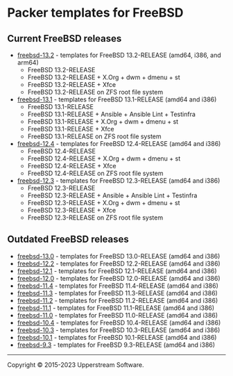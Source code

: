 # Packer templates for FreeBSD

## Current FreeBSD releases

* [freebsd-13.2](freebsd-13.2/README.md) - templates for FreeBSD 13.2-RELEASE (amd64, i386, and arm64)
  * FreeBSD 13.2-RELEASE
  * FreeBSD 13.2-RELEASE + X.Org + dwm + dmenu + st
  * FreeBSD 13.2-RELEASE + Xfce
  * FreeBSD 13.2-RELEASE on ZFS root file system
* [freebsd-13.1](freebsd-13.1/README.md) - templates for FreeBSD 13.1-RELEASE (amd64 and i386)
  * FreeBSD 13.1-RELEASE
  * FreeBSD 13.1-RELEASE + Ansible + Ansible Lint + Testinfra
  * FreeBSD 13.1-RELEASE + X.Org + dwm + dmenu + st
  * FreeBSD 13.1-RELEASE + Xfce
  * FreeBSD 13.1-RELEASE on ZFS root file system
* [freebsd-12.4](freebsd-12.4/README.md) - templates for FreeBSD 12.4-RELEASE (amd64 and i386)
  * FreeBSD 12.4-RELEASE
  * FreeBSD 12.4-RELEASE + X.Org + dwm + dmenu + st
  * FreeBSD 12.4-RELEASE + Xfce
  * FreeBSD 12.4-RELEASE on ZFS root file system
* [freebsd-12.3](freebsd-12.3/README.md) - templates for FreeBSD 12.3-RELEASE (amd64 and i386)
  * FreeBSD 12.3-RELEASE
  * FreeBSD 12.3-RELEASE + Ansible + Ansible Lint + Testinfra
  * FreeBSD 12.3-RELEASE + X.Org + dwm + dmenu + st
  * FreeBSD 12.3-RELEASE + Xfce
  * FreeBSD 12.3-RELEASE on ZFS root file system

## Outdated FreeBSD releases

* [freebsd-13.0](freebsd-13.0/README.md) - templates for FreeBSD 13.0-RELEASE (amd64 and i386)
* [freebsd-12.2](freebsd-12.2/README.md) - templates for FreeBSD 12.2-RELEASE (amd64 and i386)
* [freebsd-12.1](freebsd-12.1/README.md) - templates for FreeBSD 12.1-RELEASE (amd64 and i386)
* [freebsd-12.0](freebsd-12.0/README.md) - templates for FreeBSD 12.0-RELEASE (amd64 and i386)
* [freebsd-11.4](freebsd-11.4/README.md) - templates for FreeBSD 11.4-RELEASE (amd64 and i386)
* [freebsd-11.3](freebsd-11.3/README.md) - templates for FreeBSD 11.3-RELEASE (amd64 and i386)
* [freebsd-11.2](freebsd-11.2/README.md) - templates for FreeBSD 11.2-RELEASE (amd64 and i386)
* [freebsd-11.1](freebsd-11.1/README.md) - templates for FreeBSD 11.1-RELEASE (amd64 and i386)
* [freebsd-11.0](freebsd-11.0/README.md) - templates for FreeBSD 11.0-RELEASE (amd64 and i386)
* [freebsd-10.4](freebsd-10.4/README.md) - templates for FreeBSD 10.4-RELEASE (amd64 and i386)
* [freebsd-10.3](freebsd-10.3/README.md) - templates for FreeBSD 10.3-RELEASE (amd64 and i386)
* [freebsd-10.1](freebsd-10.1/README.md) - templates for FreeBSD 10.1-RELEASE (amd64 and i386)
* [freebsd-9.3](freebsd-9.3/README.md) - templates for FreeBSD 9.3-RELEASE (amd64 and i386)

- - -

Copyright &copy; 2015-2023 Upperstream Software.
